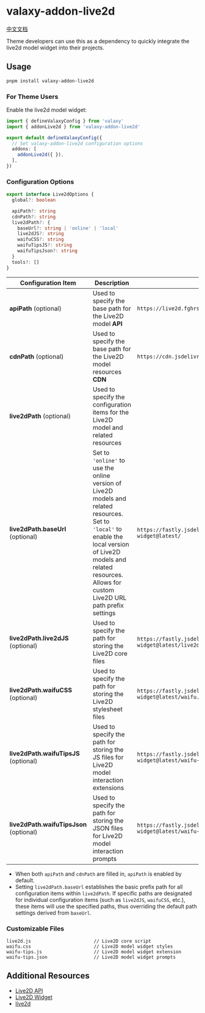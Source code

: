# valaxy-addon-live2d

[中文文档](./README_zh.md)

Theme developers can use this as a dependency to quickly integrate the live2d model widget into their projects.

## Usage

```bash
pnpm install valaxy-addon-live2d
```

### For Theme Users

Enable the live2d model widget:

```ts
import { defineValaxyConfig } from 'valaxy'
import { addonLive2d } from 'valaxy-addon-live2d'

export default defineValaxyConfig({
  // Set valaxy-addon-live2d configuration options
  addons: [
    addonLive2d({ }),
  ],
})
```

### Configuration Options

~~~ts
export interface Live2dOptions {
  global?: boolean

  apiPath?: string
  cdnPath?: string
  live2dPath?: {
    baseUrl?: string | 'online' | 'local'
    live2dJS?: string
    waifuCSS?: string
    waifuTipsJS?: string
    waifuTipsJson?: string
  }
  tools?: []
}
~~~

| Configuration Item | Description | Default Value |
|---|---|---|
| **apiPath** (optional) | Used to specify the base path for the Live2D model **API** | `https://live2d.fghrsh.net/api/` |
| **cdnPath** (optional) | Used to specify the base path for the Live2D model resources **CDN** | `https://cdn.jsdelivr.net/gh/fghrsh/live2d_api/` |
| **live2dPath** (optional) | Used to specify the configuration items for the Live2D model and related resources |
| **live2dPath.baseUrl** (optional) | Set to `'online'` to use the online version of Live2D models and related resources. Set to `'local'` to enable the local version of Live2D models and related resources. Allows for custom Live2D URL path prefix settings | `https://fastly.jsdelivr.net/gh/stevenjoezhang/live2d-widget@latest/` |
| **live2dPath.live2dJS** (optional) | Used to specify the path for storing the Live2D core files | `https://fastly.jsdelivr.net/gh/stevenjoezhang/live2d-widget@latest/live2d.min.js` |
| **live2dPath.waifuCSS** (optional) | Used to specify the path for storing the Live2D stylesheet files | `https://fastly.jsdelivr.net/gh/stevenjoezhang/live2d-widget@latest/waifu.css` |
| **live2dPath.waifuTipsJS** (optional) | Used to specify the path for storing the JS files for Live2D model interaction extensions | `https://fastly.jsdelivr.net/gh/stevenjoezhang/live2d-widget@latest/waifu-tips.js` |
| **live2dPath.waifuTipsJson** (optional) | Used to specify the path for storing the JSON files for Live2D model interaction prompts | `https://fastly.jsdelivr.net/gh/stevenjoezhang/live2d-widget@latest/waifu-tips.json` |

- When both `apiPath` and `cdnPath` are filled in, `apiPath` is enabled by default.
- Setting `live2dPath.baseUrl` establishes the basic prefix path for all configuration items within `live2dPath`. If specific paths are designated for individual configuration items (such as `live2dJS`, `waifuCSS`, etc.), these items will use the specified paths, thus overriding the default path settings derived from `baseUrl`.


### Customizable Files

```
live2d.js                       // Live2D core script
waifu.css                       // Live2D model widget styles
waifu-tips.js                   // Live2D model widget extension
waifu-tips.json                 // Live2D model widget prompts
```

## Additional Resources

- [Live2D API](https://github.com/fghrsh/live2d_api)
- [Live2D Widget](https://github.com/stevenjoezhang/live2d-widget)
- [live2d](https://github.com/Fog-Forest/live2d)
